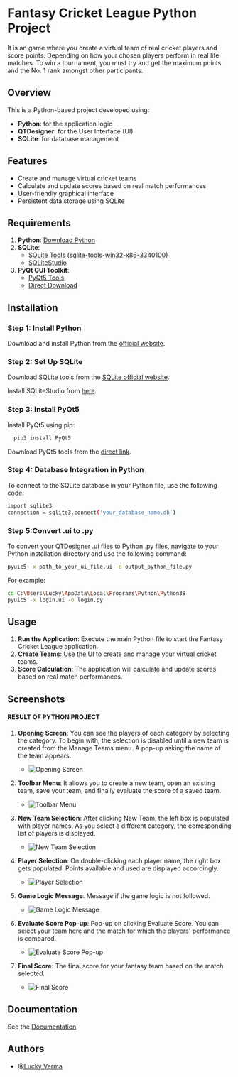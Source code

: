 
# Fantasy Cricket League Python Project

It is an game where you create a virtual team of real cricket players and score points. Depending on how your chosen players perform in real life matches. To win a tournament, you must try and get the maximum points and the No. 1 rank amongst other participants. 




## Overview
This is a Python-based project developed using:

- **Python**: for the application logic
- **QTDesigner**: for the User Interface (UI)
- **SQLite**: for database management
## Features

- Create and manage virtual cricket teams
- Calculate and update scores based on real match performances
- User-friendly graphical interface
- Persistent data storage using SQLite


## Requirements

1. **Python**: [Download Python](https://www.python.org/downloads/)
2. **SQLite**: 
   - [SQLite Tools (sqlite-tools-win32-x86-3340100)](https://www.sqlite.org/download.html)
   - [SQLiteStudio](https://sqlitestudio.pl/)
3. **PyQt GUI Toolkit**: 
   - [PyQt5 Tools](https://pypi.org/project/pyqt5-tools/)
   - [Direct Download](https://files.pythonhosted.org/packages/0e/a1/b2bbbb9e0c0f374fb77c85b014fc39fdb6e9e258c20906cc7ecb5f565e38/pyqt5_tools-5.9.0.1.2-cp36-none-win_amd64.whl)
## Installation

### Step 1: Install Python

Download and install Python from the [official website](https://www.python.org/downloads/).

### Step 2: Set Up SQLite

Download SQLite tools from the [SQLite official website](https://www.sqlite.org/download.html).

Install SQLiteStudio from [here](https://sqlitestudio.pl/).

### Step 3: Install PyQt5

Install PyQt5 using pip:
```bash
  pip3 install PyQt5
```
Download PyQt5 tools from the [direct link](https://files.pythonhosted.org/packages/0e/a1/b2bbbb9e0c0f374fb77c85b014fc39fdb6e9e258c20906cc7ecb5f565e38/pyqt5_tools-5.9.0.1.2-cp36-none-win_amd64.whl).
### Step 4: Database Integration in Python
To connect to the SQLite database in your Python file, use the following code:
```bash
import sqlite3
connection = sqlite3.connect('your_database_name.db')
```
### Step 5:Convert .ui to .py
To convert your QTDesigner .ui files to Python .py files, navigate to your Python installation directory and use the following command:
```bash
pyuic5 -x path_to_your_ui_file.ui -o output_python_file.py
```
For example:
```bash
cd C:\Users\Lucky\AppData\Local\Programs\Python\Python38
pyuic5 -x login.ui -o login.py
```
## Usage

1. **Run the Application**: Execute the main Python file to start the Fantasy Cricket League application.
2. **Create Teams**: Use the UI to create and manage your virtual cricket teams.
3. **Score Calculation**: The application will calculate and update scores based on real match performances.
## Screenshots

#### RESULT OF PYTHON PROJECT

1. **Opening Screen**: 
 You can see the players of each category by selecting the category. To begin with, the selection is disabled until a new team is created from the Manage Teams menu. A pop-up asking the name of the team appears.
   - ![Opening Screen](Screenshots/1.PNG)

2. **Toolbar Menu**: 
It allows you to create a new team, open an existing team, save your team, and finally evaluate the score of a saved team.
   - ![Toolbar Menu](Screenshots/2_Tool_menu.png)

3. **New Team Selection**: 
After clicking New Team, the left box is populated with player names. As you select a different category, the corresponding list of players is displayed.
   - ![New Team Selection](Screenshots/3.PNG)

4. **Player Selection**: 
On double-clicking each player name, the right box gets populated. Points available and used are displayed accordingly.
   - ![Player Selection](Screenshots/4.PNG)

5. **Game Logic Message**: 
Message if the game logic is not followed.
   - ![Game Logic Message](Screenshots/5.PNG)

6. **Evaluate Score Pop-up**: 
Pop-up on clicking Evaluate Score. You can select your team here and the match for which the players' performance is compared.
   - ![Evaluate Score Pop-up](Screenshots/6.PNG)

7. **Final Score**: 
The final score for your fantasy team based on the match selected.
   - ![Final Score](Screenshots/7.PNG)


## Documentation

See the [Documentation](https://drive.google.com/file/d/1HPbOgW8LuOw4UV3JVCvhOIjrOSVqy8zW/view?usp=sharing).

## Authors

- [@Lucky Verma](https://github.com/Lucky9451)

